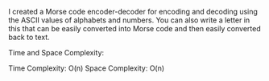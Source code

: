 I created a Morse code encoder-decoder for encoding and decoding using the ASCII values of alphabets and numbers. You can also write a letter in this that can be easily converted into Morse code and then easily converted back to text.

Time and Space Complexity:

Time Complexity: O(n)
Space Complexity: O(n)
